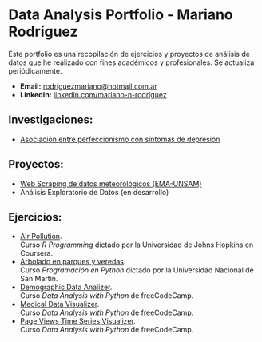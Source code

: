 # Data Analysis Portfolio - Mariano Rodríguez 

Este portfolio es una recopilación de ejercicios y proyectos de análisis de datos que he realizado con fines académicos y profesionales. Se actualiza periódicamente.

- **Email:** rodriguezmariano@hotmail.com.ar <br>
- **LinkedIn:** [linkedin.com/mariano-n-rodríguez](https://www.linkedin.com/in/mariano-n-rodríguez) 

## Investigaciones:

- [Asociación entre perfeccionismo con síntomas de depresión]()

## Proyectos:

- [Web Scraping de datos meteorológicos (EMA-UNSAM)]()
- Análisis Exploratorio de Datos (en desarrollo)

## Ejercicios:

- [Air Pollution](). <br> Curso *R Programming* dictado por la Universidad de Johns Hopkins en Coursera.
- [Arbolado en parques y veredas](). <br> Curso *Programación en Python* dictado por la Universidad Nacional de San Martín.
- [Demographic Data Analizer](). <br> Curso *Data Analysis with Python* de freeCodeCamp.
- [Medical Data Visualizer](). <br> Curso *Data Analysis with Python* de freeCodeCamp.
- [Page Views Time Series Visualizer](). <br> Curso *Data Analysis with Python* de freeCodeCamp.

